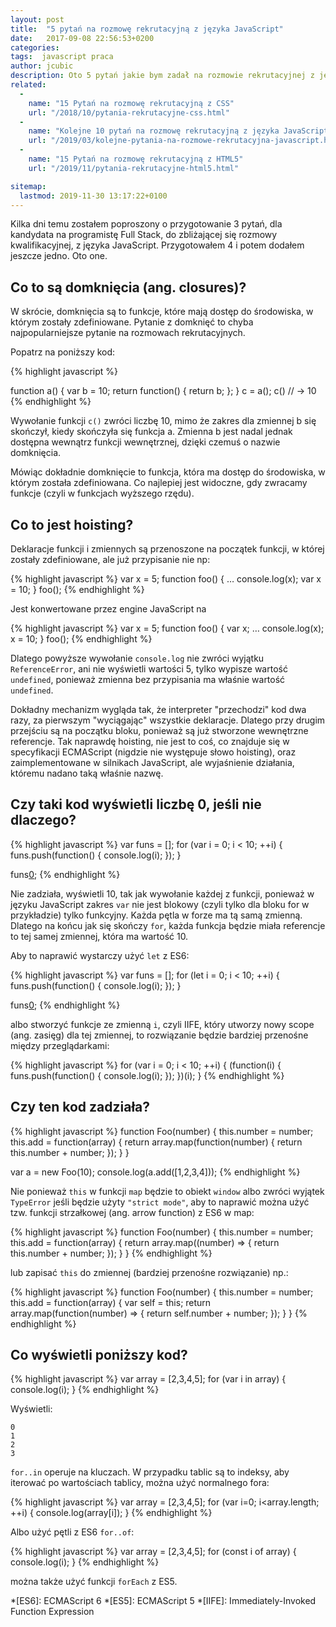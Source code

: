 ```yaml
---
layout: post
title:  "5 pytań na rozmowę rekrutacyjną z języka JavaScript"
date:   2017-09-08 22:56:53+0200
categories:
tags:  javascript praca
author: jcubic
description: Oto 5 pytań jakie bym zadał na rozmowie rekrutacyjnej z języka JavaScript, czyli najważniejsza część Front-Endu. Takie pytania mogą pojawić się na rozmowie kwalifikacyjnej z JS.
related:
  -
    name: "15 Pytań na rozmowę rekrutacyjną z CSS"
    url: "/2018/10/pytania-rekrutacyjne-css.html"
  -
    name: "Kolejne 10 pytań na rozmowę rekrutacyjną z języka JavaScript"
    url: "/2019/03/kolejne-pytania-na-rozmowe-rekrutacyjna-javascript.html"
  -
    name: "15 Pytań na rozmowę rekrutacyjną z HTML5"
    url: "/2019/11/pytania-rekrutacyjne-html5.html"

sitemap:
  lastmod: 2019-11-30 13:17:22+0100
---
```


Kilka dni temu zostałem poproszony o przygotowanie 3 pytań, dla kandydata na programistę Full Stack, do zbliżającej
się rozmowy kwalifikacyjnej, z języka JavaScript. Przygotowałem 4 i potem dodałem jeszcze jedno. Oto one.

<!-- more -->

## Co to są domknięcia (ang. closures)?

W skrócie, domknięcia są to funkcje, które mają dostęp do środowiska, w którym zostały zdefiniowane.
Pytanie z domknięć to chyba najpopularniejsze pytanie na rozmowach rekrutacyjnych.

Popatrz na poniższy kod:

{% highlight javascript %}

function a() {
  var b = 10;
  return function() {
     return b;
  };
}
c = a();
c()
// -> 10
{% endhighlight %}

Wywołanie funkcji `c()` zwróci liczbę 10, mimo że zakres dla zmiennej b się skończył, kiedy skończyła się funkcja a.
Zmienna b jest nadal jednak dostępna wewnątrz funkcji wewnętrznej, dzięki czemuś o nazwie domknięcia.


Mówiąc dokładnie domknięcie to funkcja, która ma dostęp do środowiska, w którym została zdefiniowana.
Co najlepiej jest widoczne, gdy zwracamy funkcje (czyli w funkcjach wyższego rzędu).

## Co to jest hoisting?

Deklaracje funkcji i zmiennych są przenoszone na początek funkcji, w której zostały zdefiniowane,
ale już przypisanie nie np:

{% highlight javascript %}
var x = 5;
function foo() {
   …
   console.log(x);
   var x = 10;
}
foo();
{% endhighlight %}

Jest konwertowane przez engine JavaScript na

{% highlight javascript %}
var x = 5;
function foo() {
   var x;
   …
   console.log(x);
   x = 10;
}
foo();
{% endhighlight %}

Dlatego powyższe wywołanie `console.log` nie zwróci wyjątku `ReferenceError`, ani nie wyświetli wartości 5, tylko wypisze wartość `undefined`, ponieważ zmienna bez przypisania ma właśnie wartość `undefined`.


Dokładny mechanizm wygląda tak, że interpreter "przechodzi" kod dwa razy, za pierwszym "wyciągając" wszystkie deklaracje.
Dlatego przy drugim przejściu są na początku bloku, ponieważ są już stworzone wewnętrzne referencje. Tak naprawdę
hoisting, nie jest to coś, co znajduje się w specyfikacji ECMAScript (nigdzie nie występuje słowo hoisting),
oraz zaimplementowane w silnikach JavaScript, ale wyjaśnienie działania, któremu nadano taką właśnie nazwę.

## Czy taki kod wyświetli liczbę 0, jeśli nie dlaczego?

{% highlight javascript %}
var funs = [];
for (var i = 0; i < 10; ++i) {
   funs.push(function() {
      console.log(i);
   });
}

funs[0]();
{% endhighlight %}

Nie zadziała, wyświetli 10, tak jak wywołanie każdej z funkcji, ponieważ w języku JavaScript zakres `var` nie jest blokowy (czyli tylko dla bloku for w przykładzie) tylko funkcyjny. Każda pętla w forze ma tą samą zmienną. Dlatego na końcu jak się skończy `for`, każda funkcja będzie miała referencje to tej samej zmiennej, która ma wartość 10.

Aby to naprawić wystarczy użyć `let` z ES6:

{% highlight javascript %}
var funs = [];
for (let i = 0; i < 10; ++i) {
   funs.push(function() {
      console.log(i);
   });
}

funs[0]();
{% endhighlight %}


albo stworzyć funkcje ze zmienną `i`, czyli IIFE, który utworzy nowy scope (ang. zasięg) dla tej zmiennej, to rozwiązanie będzie bardziej przenośne między przeglądarkami:

{% highlight javascript %}
for (var i = 0; i < 10; ++i) {
   (function(i) {
       funs.push(function() {
           console.log(i);
       });
   })(i);
}
{% endhighlight %}


## Czy ten kod zadziała?

{% highlight javascript %}
function Foo(number) {
    this.number = number;
    this.add = function(array) {
        return array.map(function(number) {
            return this.number + number;
        });
    }
}

var a = new Foo(10);
console.log(a.add([1,2,3,4]));
{% endhighlight %}

Nie ponieważ `this` w funkcji `map` będzie to obiekt `window` albo zwróci wyjątek `TypeError` jeśli będzie użyty `"strict mode"`, aby to naprawić można użyć tzw. funkcji strzałkowej (ang. arrow function) z ES6 w map:

{% highlight javascript %}
function Foo(number) {
    this.number = number;
    this.add = function(array) {
        return array.map((number) => {
            return this.number + number;
        });
    }
}
{% endhighlight %}


lub zapisać `this` do zmiennej (bardziej przenośne rozwiązanie) np.:

{% highlight javascript %}
function Foo(number) {
    this.number = number;
    this.add = function(array) {
        var self = this;
        return array.map(function(number) => {
            return self.number + number;
        });
    }
}
{% endhighlight %}

## Co wyświetli poniższy kod?


{% highlight javascript %}
var array = [2,3,4,5];
for (var i in array) {
    console.log(i);
}
{% endhighlight %}

Wyświetli:

```
0
1
2
3
```

`for..in` operuje na kluczach. W przypadku tablic są to indeksy, aby iterować po wartościach tablicy, można użyć normalnego fora:

{% highlight javascript %}
var array = [2,3,4,5];
for (var i=0; i<array.length; ++i) {
    console.log(array[i]);
}
{% endhighlight %}

Albo użyć pętli z ES6 `for..of`:

{% highlight javascript %}
var array = [2,3,4,5];
for (const i of array) {
    console.log(i);
}
{% endhighlight %}

można także użyć funkcji `forEach` z ES5.


*[ES6]: ECMAScript 6
*[ES5]: ECMAScript 5
*[IIFE]: Immediately-Invoked Function Expression
